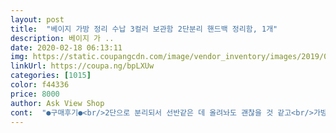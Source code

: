 ```yaml
---
layout: post 
title:  "베이지 가방 정리 수납 3컬러 보관함 2단분리 핸드백 정리함, 1개" 
description: 베이지 가 ..
date: 2020-02-18 06:13:11 
img: https://static.coupangcdn.com/image/vendor_inventory/images/2019/03/12/15/9/9272ad81-2706-4cbe-8cfd-0947e283099a.jpg 
linkUrl: https://coupa.ng/bpLXUw 
categories: [1015] 
color: f44336 
price: 8000 
author: Ask View Shop 
cont:  "●구매후기●<br/>2단으로 분리되서 선반같은 데 올려놔도 괜찮을 것 같고<br/>가방에 꽂힌 우리 딸 땜에 늘어나는 가방 !<br/>강력 유리창 압착 고리와 콜라보하니<br/>그래서 하나 더 구매해서 문에 정리했어요<br/>근데 장농에 넣을수 없어서 살까 말까 .<br/>.<br/> 문에 걸어지지 않을것 같아 일단 한개만  구매 했는데 문에 걸리더라구요<br/>단 쇼퍼백 크기의 큰 가방은 안들어감.<br/><br/>드레스룸이 부족해서 가방 넣을 공간이 없었는데<br/>딱 토드백 크기까지는 가능함.<br/><br/>베이지랑 그레이 중에 고민했는데<br/>보기도 안좋고 끈도 꼬이고 지저분 하고 마땅히 보관할곳이 없었는데 사진보니 깨끗하게 정리될것 같아서 구매했어요<br/>안쓸 때는 앏게 접어서 보관할 수 있는 점이 개꿀이다.<br/><br/>없던 공간이 창출되서 증말 만족함.<br/><br/>원래부터 집에 있던 옵션인 것 같은 느낌마져 든당.<br/><br/>장농이 크지 않아 문에 걸어놓는 옷걸이 구매해서 썼는데<br/>전 완전 만족하고 사용합니다~<br/>진짜 인테리어 헤치지 않으면서<br/>집에 문지방 벽지 등 고려해서 베이지 구입함.<br/><br/>크기도 적당하고 가방도 쏙 잘 들어가서 유용하게 잘 쓰고 있어요 ^^<br/>하나 더 있었으면 좋겠다 했던건 저는 작은 가방이 많아서 한칸에 두개씩 넣었는데 규격이 딱 안맞으면 두개 넣을때 한개가 떨어져서 한쪽이 막을수 있으면 좋겠다 싶더라고요<br/>한개씩 넣는건 아무런 상관 없습니다 ~<br/>" 
---
```

